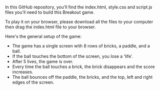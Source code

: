 In this GitHub repository, you'll find the index.html, style.css and script.js files you'll need to build this Breakout game.

To play it on your browser, please download all the files to your computer then drag the index.html file to your browser.

Here's the general setup of the game:
- The  game has a single screen with 8 rows of bricks, a paddle, and a ball. 
- If the ball touches the bottom of the screen, you lose a ‘life’. 
- After 5 lives, the game is over. 
- Every time the ball touches a brick, the brick disappears and the score increases. 
- The ball bounces off the paddle, the bricks, and the top, left and right edges of the screen. 
